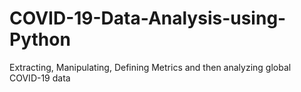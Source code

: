 # COVID-19-Data-Analysis-using-Python
Extracting, Manipulating, Defining Metrics and then analyzing global COVID-19 data
